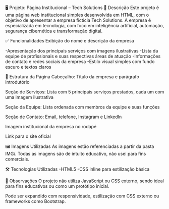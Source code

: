 🖥️ Projeto: Página Institucional – Tech Solutions
📄 Descrição
Este projeto é uma página web institucional simples desenvolvida em HTML, com o objetivo de apresentar a empresa fictícia Tech Solutions.
A empresa é especializada em tecnologia, com foco em inteligência artificial, automação, segurança cibernética e transformação digital.

✅ Funcionalidades
Exibição do nome e descrição da empresa

-Apresentação dos principais serviços com imagens ilustrativas
-Lista da equipe de profissionais e suas respectivas áreas de atuação
-Informações de contato e redes sociais da empresa
-Estilo visual simples com fundo escuro e textos claros

🧱 Estrutura da Página
Cabeçalho: Título da empresa e parágrafo introdutório

Seção de Serviços: Lista com 5 principais serviços prestados, cada um com uma imagem ilustrativa

Seção da Equipe: Lista ordenada com membros da equipe e suas funções

Seção de Contato: Email, telefone, Instagram e LinkedIn

Imagem institucional da empresa no rodapé

Link para o site oficial

🖼️ Imagens Utilizadas
As imagens estão referenciadas a partir da pasta IMG/. Todas as imagens são de intuito educativo, não usei para fins comerciais.

🛠️ Tecnologias Utilizadas
-HTML5
-CSS inline para estilização básica

📌 Observações
O projeto não utiliza JavaScript ou CSS externo, sendo ideal para fins educativos ou como um protótipo inicial.

Pode ser expandido com responsividade, estilização com CSS externo ou frameworks como Bootstrap.
